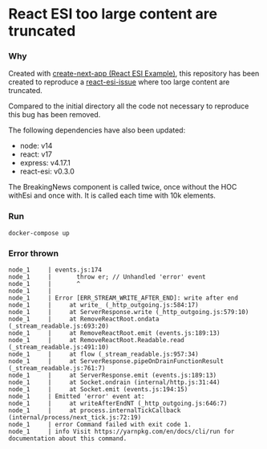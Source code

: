 # React ESI too large content are truncated 

### Why 

Created with [create-next-app (React ESI Example)](https://github.com/vercel/next.js/tree/v9.2.2/examples/with-react-esi), this repository has been created to reproduce a [react-esi-issue](https://github.com/dunglas/react-esi/issues/20) where too large content are truncated.

Compared to the initial directory all the code not necessary to reproduce this bug has been removed. 

The following dependencies have also been updated: 
- node: v14
- react: v17
- express: v4.17.1
- react-esi: v0.3.0

The BreakingNews component is called twice, once without the HOC withEsi and once with.
It is called each time with 10k elements.

### Run

`docker-compose up`

### Error thrown

```
node_1     | events.js:174
node_1     |       throw er; // Unhandled 'error' event
node_1     |       ^
node_1     |
node_1     | Error [ERR_STREAM_WRITE_AFTER_END]: write after end
node_1     |     at write_ (_http_outgoing.js:584:17)
node_1     |     at ServerResponse.write (_http_outgoing.js:579:10)
node_1     |     at RemoveReactRoot.ondata (_stream_readable.js:693:20)
node_1     |     at RemoveReactRoot.emit (events.js:189:13)
node_1     |     at RemoveReactRoot.Readable.read (_stream_readable.js:491:10)
node_1     |     at flow (_stream_readable.js:957:34)
node_1     |     at ServerResponse.pipeOnDrainFunctionResult (_stream_readable.js:761:7)
node_1     |     at ServerResponse.emit (events.js:189:13)
node_1     |     at Socket.ondrain (internal/http.js:31:44)
node_1     |     at Socket.emit (events.js:194:15)
node_1     | Emitted 'error' event at:
node_1     |     at writeAfterEndNT (_http_outgoing.js:646:7)
node_1     |     at process.internalTickCallback (internal/process/next_tick.js:72:19)
node_1     | error Command failed with exit code 1.
node_1     | info Visit https://yarnpkg.com/en/docs/cli/run for documentation about this command.
```

